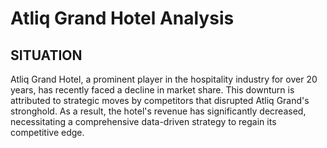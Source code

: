 # Atliq Grand Hotel Analysis
## SITUATION
Atliq Grand Hotel, a prominent player in the hospitality industry for over 20 years, has recently faced a decline in market share. 
This downturn is attributed to strategic moves by competitors that disrupted Atliq Grand's stronghold. As a result, the hotel's 
revenue has significantly decreased, necessitating a comprehensive data-driven strategy to regain its competitive edge.

